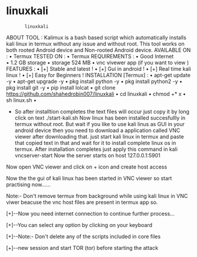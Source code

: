 # linuxkali
           linuxkali
 
ABOUT TOOL :
Kalimux is a bash based script which automatically installs kali linux in termux without any issue and without root. This tool works on both rooted Android device and Non-rooted Android device.
AVAILABLE ON :
•	Termux
TESTED ON :
•	Termux
REQUIREMENTS :
•	Good Internet  
•	1.2 GB storage
•	storage 524 MB
•	vnc vivewer app (if you want to view )
FEATURES :
•	[+] Stable and latest !
•	[+] Gui in android !
•	[+] Real time kali linux !
•	[+] Easy for Beginners !
INSTALLATION [Termux] :
•	apt-get update -y
•	apt-get upgrade -y
•	pkg install python -y
•	pkg install python2 -y
•	pkg install git -y
•	pip install lolcat
•	git clone https://github.com/shahedrobin007/linuxkali
•	cd linuxkali
•	chmod  +*  x
•	sh linux.sh
•	
* So after installtion completes the text files will occur just copy it by long click on text
./start-kali.sh
Now linux has been installed succesfullly in termux without root. But wait if you like to use kali linus as GUI in your android device then you need to download a application called VNC viewer after downloading that. just start kali linux in termux and paste that copied text in that and wait for it to install complete linux os in termux. After installation completes just apply this command in kali 
vncserver-start
Now the server starts on host 127.0.0.1:5901

Now open VNC viewer and click on + icon and create host access

Now the the gui of kali linux has been started in VNC viewer so start practising now......

Note:- Don't remove termux from background while using kali linux in VNC viwer beacuse the vnc host files are present in termux app so.

[+]--Now you need internet connection to continue further process...

[+]--You can select any option by clicking on your keyboard

[+]--Note:- Don't delete any of the scripts included in core files

[+]--new session and start TOR (tor) before starting the attack
 


